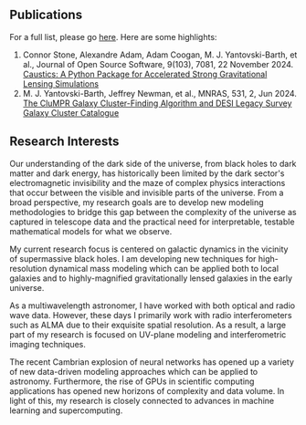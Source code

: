 ## Publications

For a full list, please go [here](https://ui.adsabs.harvard.edu/search/q=author%3A%22Yantovski-Barth%2C%20M.%20J.%22&sort=date%20desc%2C%20bibcode%20desc&p_=0).
Here are some highlights:

1. Connor Stone, Alexandre Adam, Adam Coogan, M. J. Yantovski-Barth, et al., Journal of Open Source Software, 9(103), 7081, 22 November 2024. [Caustics: A Python Package for Accelerated Strong Gravitational Lensing Simulations](https://ui.adsabs.harvard.edu/abs/2024JOSS....9.7081S/abstract)
2. M. J. Yantovski-Barth, Jeffrey Newman, et al., MNRAS, 531, 2, Jun 2024. [The CluMPR Galaxy Cluster-Finding Algorithm and DESI Legacy Survey Galaxy Cluster Catalogue](https://ui.adsabs.harvard.edu/abs/2024MNRAS.531.2285Y/abstract)

## Research Interests
Our understanding of the dark side of the universe, from black holes to dark matter and dark energy, has historically been limited by the dark sector's electromagnetic invisibility and the maze of complex physics interactions that occur between the visible and invisible parts of the universe. From a broad perspective, my research goals are to develop new modeling methodologies to bridge this gap between the complexity of the universe as captured in telescope data and the practical need for interpretable, testable mathematical models for what we observe. 

My current research focus is centered on galactic dynamics in the vicinity of supermassive black holes. I am developing new techniques for high-resolution dynamical mass modeling which can be applied both to local galaxies and to highly-magnified gravitationally lensed galaxies in the early universe.

As a multiwavelength astronomer, I have worked with both optical and radio wave data. However, these days I primarily work with radio interferometers such as ALMA due to their exquisite spatial resolution. As a result, a large part of my research is focused on UV-plane modeling and interferometric imaging techniques. 

The recent Cambrian explosion of neural networks has opened up a variety of new data-driven modeling approaches which can be applied to astronomy. Furthermore, the rise of GPUs in scientific computing applications has opened new horizons of complexity and data volume. In light of this, my research is closely connected to advances in machine learning and supercomputing.
